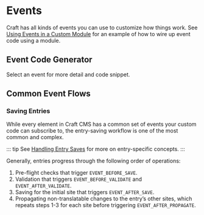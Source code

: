 # Events

Craft has all kinds of events you can use to customize how things work. See [Using Events in a Custom Module](https://craftcms.com/knowledge-base/custom-module-events) for an example of how to wire up event code using a module.

## Event Code Generator

Select an event for more detail and code snippet.

<event-browser />

## Common Event Flows

### Saving Entries

While every element in Craft CMS has a common set of events your custom code can subscribe to, the entry-saving workflow is one of the most common and complex.

::: tip
See [Handling Entry Saves](https://craftcms.com/knowledge-base/handling-entry-saves) for more on entry-specific concepts.
:::

Generally, entries progress through the following order of operations:

1. Pre-flight checks that trigger `EVENT_BEFORE_SAVE`.
2. Validation that triggers `EVENT_BEFORE_VALIDATE` and `EVENT_AFTER_VALIDATE`.
3. Saving for the initial site that triggers `EVENT_AFTER_SAVE`.
4. Propagating non-translatable changes to the entry’s other sites, which repeats steps 1-3 for each site before triggering `EVENT_AFTER_PROPAGATE`.

